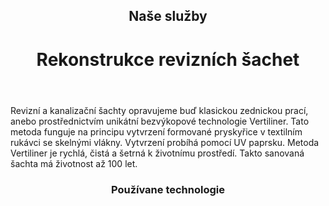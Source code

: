 <header class="page-header page-header--centered">
    <h2 class="page-header__subtitle">Naše služby</h2>
    <h1 class="page-header__title">Rekonstrukce revizních šachet</h1>
</header>

<section class="page-paragraph">
    <main class="page-paragraph__content">
        <p class="page-paragraph__text">Revizní a kanalizační šachty opravujeme buď klasickou zednickou prací, anebo prostřednictvím unikátní bezvýkopové technologie Vertiliner. Tato metoda funguje na principu vytvrzení formované pryskyřice v textilním rukávci se skelnými vlákny. Vytvrzení probíhá pomocí UV paprsku. Metoda Vertiliner je rychlá, čistá a šetrná k životnímu prostředí. Takto sanovaná šachta má životnost až 100 let.</p>
    </main>
</section>

<header class="page-header page-header--centered">
    <h3 class="page-header__section-title">Používane technologie</h3>
</header>

<section class="section section--wide section--centered">
    <InfoBox
      title="Bezvýkopová rekonstrukce revizních šachet metodou Vertiliner"
      text="Tato metoda funguje na principu vytvrzení formované pryskyřice v textilním rukávci se skelnými vlákny. Metoda Vertiliner je rychlá a šetrná k životnímu prostředí. Takto sanovaná šachta má životnost až 100 let."
      ctaUrl="/sluzby/revizni-sachty/vertiliner"
      ctaText="Zjistit více"
      imageUrl="/img/sluzby/revizni-sachty/1.png"
      :imageRight="true"
      :imageBig="true"
      :isBlue="true"
    />
    <InfoBox
      title="Bezvýkopová rekonstrukce kanalizačních šachet Zednickou metodou"
      text="Klasická zednická metoda opravy betonových kanalizačních šachet ze skruží DN 1000 s přechodovým konusem a rámem s poklopem."
      ctaUrl="/sluzby/revizni-sachty/zednicka-metoda"
      ctaText="Zjistit více"
      imageUrl="/img/sluzby/revizni-sachty/2.png"
      :imageLeft="true"
      :imageBig="true"
      :isWhite="true"
    />
</section>

<ReferencesSection/>

<AboutUsSection/>

<Contact />